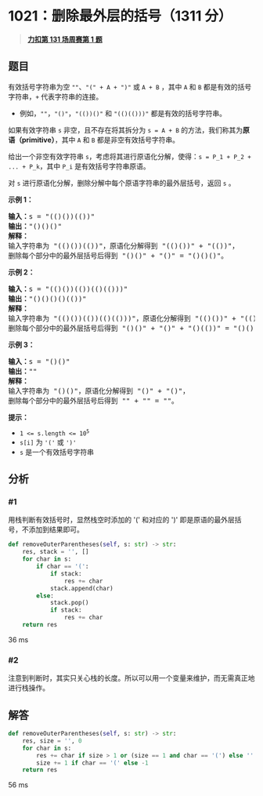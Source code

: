 # 1021：删除最外层的括号（1311 分）


> <u>**[力扣第 131 场周赛第 1 题](https://leetcode.cn/problems/remove-outermost-parentheses/)**</u>

## 题目

<p>有效括号字符串为空 <code>""</code>、<code>"(" + A + ")"</code> 或 <code>A + B</code> ，其中 <code>A</code> 和 <code>B</code> 都是有效的括号字符串，<code>+</code> 代表字符串的连接。</p>

<ul>
<li>例如，<code>""</code>，<code>"()"</code>，<code>"(())()"</code> 和 <code>"(()(()))"</code> 都是有效的括号字符串。</li>
</ul>

<p>如果有效字符串 <code>s</code> 非空，且不存在将其拆分为 <code>s = A + B</code> 的方法，我们称其为<strong>原语（primitive）</strong>，其中 <code>A</code> 和 <code>B</code> 都是非空有效括号字符串。</p>

<p>给出一个非空有效字符串 <code>s</code>，考虑将其进行原语化分解，使得：<code>s = P_1 + P_2 + ... + P_k</code>，其中 <code>P_i</code> 是有效括号字符串原语。</p>

<p>对 <code>s</code> 进行原语化分解，删除分解中每个原语字符串的最外层括号，返回 <code>s</code> 。</p>



<p><strong>示例 1：</strong></p>

<pre>
<strong>输入：</strong>s = "(()())(())"
<strong>输出：</strong>"()()()"
<strong>解释：
</strong>输入字符串为 "(()())(())"，原语化分解得到 "(()())" + "(())"，
删除每个部分中的最外层括号后得到 "()()" + "()" = "()()()"。</pre>

<p><strong>示例 2：</strong></p>

<pre>
<strong>输入：</strong>s = "(()())(())(()(()))"
<strong>输出：</strong>"()()()()(())"
<strong>解释：</strong>
输入字符串为 "(()())(())(()(()))"，原语化分解得到 "(()())" + "(())" + "(()(()))"，
删除每个部分中的最外层括号后得到 "()()" + "()" + "()(())" = "()()()()(())"。
</pre>

<p><strong>示例 3：</strong></p>

<pre>
<strong>输入：</strong>s = "()()"
<strong>输出：</strong>""
<strong>解释：</strong>
输入字符串为 "()()"，原语化分解得到 "()" + "()"，
删除每个部分中的最外层括号后得到 "" + "" = ""。
</pre>



<p><strong>提示：</strong></p>

<ul>
<li><code>1 <= s.length <= 10<sup>5</sup></code></li>
<li><code>s[i]</code> 为 <code>'('</code> 或 <code>')'</code></li>
<li><code>s</code> 是一个有效括号字符串</li>
</ul>




## 分析

### #1

用栈判断有效括号时，显然栈空时添加的 '(' 和对应的 ')' 即是原语的最外层括号，不添加到结果即可。

```python
def removeOuterParentheses(self, s: str) -> str:
    res, stack = '', []
    for char in s:
        if char == '(':
            if stack:
                res += char
            stack.append(char)
        else:
            stack.pop()
            if stack:
                res += char
    return res
```
36 ms

### #2

注意到判断时，其实只关心栈的长度。所以可以用一个变量来维护，而无需真正地进行栈操作。

## 解答

```python
def removeOuterParentheses(self, s: str) -> str:
    res, size = '', 0
    for char in s:
        res += char if size > 1 or (size == 1 and char == '(') else ''
        size += 1 if char == '(' else -1
    return res
```
56 ms
